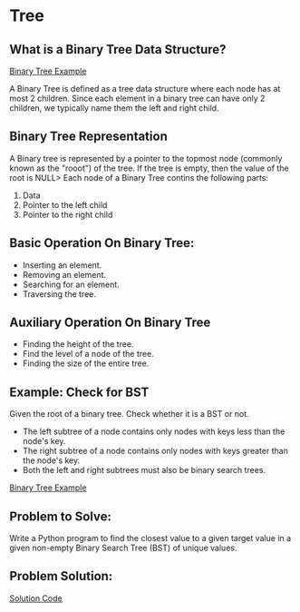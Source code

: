 # Tree

## What is a Binary Tree Data Structure?

[Binary Tree Example](https://github.com/zitlallyalmazan/Final-Project/blob/master/Picture-Files/binarytree.png)

A Binary Tree is defined as a tree data structure where each node has at most 2 children. Since each element
in a binary tree can have only 2 children, we typically name them the left and right child.

## Binary Tree Representation

A Binary tree is represented by a pointer to the topmost node (commonly known as the "rooot") of the tree. If
the tree is empty, then the value of the root is NULL> Each node of a Binary Tree contins the following parts:

1. Data
2. Pointer to the left child
3. Pointer to the right child

## Basic Operation On Binary Tree:

* Inserting an element.
* Removing an element.
* Searching for an element.
* Traversing the tree.

## Auxiliary Operation On Binary Tree

* Finding the height of the tree.
* Find the level of a node of the tree.
* Finding the size of the entire tree.

## Example: Check for BST

Given the root of a binary tree. Check whether it is a BST or not.

* The left subtree of a node contains only nodes with keys less than the node's key.
* The right subtree of a node contains only nodes with keys greater than the node's key.
* Both the left and right subtrees must also be binary search trees. 

[Binary Tree Example](https://github.com/zitlallyalmazan/Final-Project/blob/master/Picture-Files/binary-tree-example.png)

## Problem to Solve:

Write a Python program to find the closest value to a given target value in a given non-empty 
Binary Search Tree (BST) of unique values.

## Problem Solution:

[Solution Code](https://github.com/zitlallyalmazan/Final-Project/blob/master/Python-Files/binary-tree-problem-solution.py)
